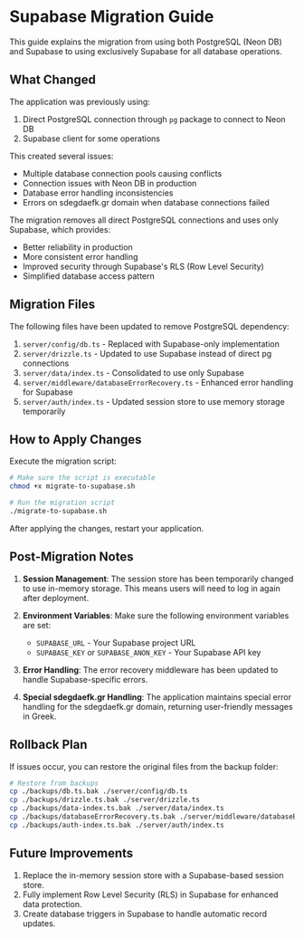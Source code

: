 # Supabase Migration Guide

This guide explains the migration from using both PostgreSQL (Neon DB) and Supabase to using exclusively Supabase for all database operations.

## What Changed

The application was previously using:
1. Direct PostgreSQL connection through `pg` package to connect to Neon DB
2. Supabase client for some operations

This created several issues:
- Multiple database connection pools causing conflicts
- Connection issues with Neon DB in production
- Database error handling inconsistencies
- Errors on sdegdaefk.gr domain when database connections failed

The migration removes all direct PostgreSQL connections and uses only Supabase, which provides:
- Better reliability in production
- More consistent error handling
- Improved security through Supabase's RLS (Row Level Security)
- Simplified database access pattern

## Migration Files

The following files have been updated to remove PostgreSQL dependency:

1. `server/config/db.ts` - Replaced with Supabase-only implementation
2. `server/drizzle.ts` - Updated to use Supabase instead of direct pg connections
3. `server/data/index.ts` - Consolidated to use only Supabase
4. `server/middleware/databaseErrorRecovery.ts` - Enhanced error handling for Supabase
5. `server/auth/index.ts` - Updated session store to use memory storage temporarily

## How to Apply Changes

Execute the migration script:

```bash
# Make sure the script is executable
chmod +x migrate-to-supabase.sh

# Run the migration script
./migrate-to-supabase.sh
```

After applying the changes, restart your application.

## Post-Migration Notes

1. **Session Management**: The session store has been temporarily changed to use in-memory storage. This means users will need to log in again after deployment.

2. **Environment Variables**: Make sure the following environment variables are set:
   - `SUPABASE_URL` - Your Supabase project URL
   - `SUPABASE_KEY` or `SUPABASE_ANON_KEY` - Your Supabase API key

3. **Error Handling**: The error recovery middleware has been updated to handle Supabase-specific errors.

4. **Special sdegdaefk.gr Handling**: The application maintains special error handling for the sdegdaefk.gr domain, returning user-friendly messages in Greek.

## Rollback Plan

If issues occur, you can restore the original files from the backup folder:

```bash
# Restore from backups
cp ./backups/db.ts.bak ./server/config/db.ts
cp ./backups/drizzle.ts.bak ./server/drizzle.ts
cp ./backups/data-index.ts.bak ./server/data/index.ts
cp ./backups/databaseErrorRecovery.ts.bak ./server/middleware/databaseErrorRecovery.ts
cp ./backups/auth-index.ts.bak ./server/auth/index.ts
```

## Future Improvements

1. Replace the in-memory session store with a Supabase-based session store.
2. Fully implement Row Level Security (RLS) in Supabase for enhanced data protection.
3. Create database triggers in Supabase to handle automatic record updates.